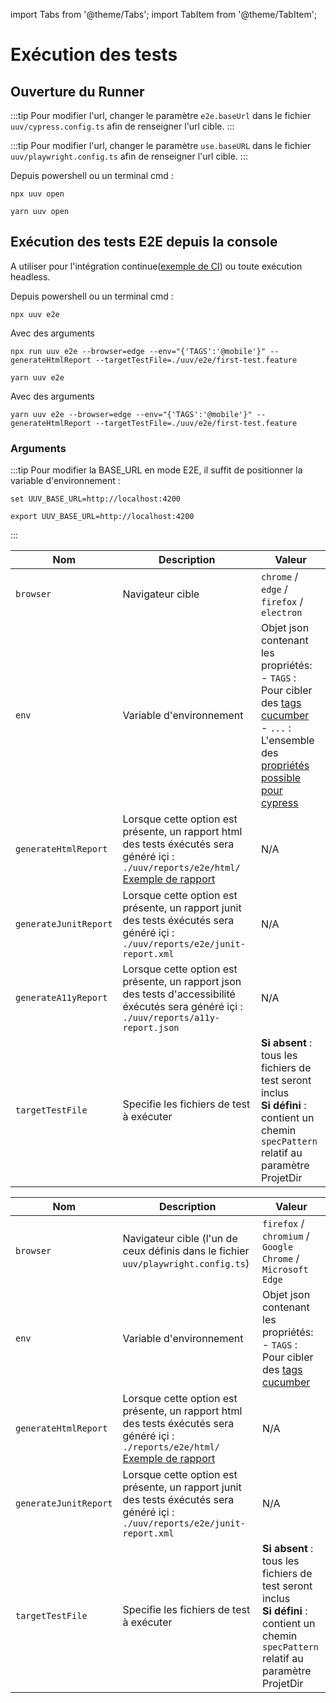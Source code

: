 import Tabs from '@theme/Tabs';
import TabItem from '@theme/TabItem';

# Exécution des tests

## Ouverture du Runner

<Tabs>
<TabItem value="cypress" label="Cypress">

:::tip
Pour modifier l'url, changer le paramètre `e2e.baseUrl` dans le fichier `uuv/cypress.config.ts` afin de renseigner l'url cible.
:::

</TabItem>
<TabItem value="playwright" label="Playwright">

:::tip
Pour modifier l'url, changer le paramètre `use.baseURL` dans le fichier `uuv/playwright.config.ts` afin de renseigner l'url cible.
:::

</TabItem>
</Tabs>

Depuis powershell ou un terminal cmd  :

<Tabs>
<TabItem value="Npm" label="Npm">

```shell
npx uuv open
```

</TabItem>
<TabItem value="Yarn" label="Yarn">

```shell
yarn uuv open
```

</TabItem>
</Tabs>

## Exécution des tests E2E depuis la console
A utiliser pour l'intégration continue([exemple de CI](https://github.com/e2e-test-quest/kata-e2e-uuv/blob/main/.github/workflows/ci.yml)) ou toute exécution headless.

Depuis powershell ou un terminal cmd :


<Tabs>
<TabItem value="Npm" label="Npm">

```shell
npx uuv e2e
```

Avec des arguments

```shell
npx run uuv e2e --browser=edge --env="{'TAGS':'@mobile'}" --generateHtmlReport --targetTestFile=./uuv/e2e/first-test.feature
```

</TabItem>
<TabItem value="Yarn" label="Yarn">

```shell
yarn uuv e2e
```

Avec des arguments

```shell
yarn uuv e2e --browser=edge --env="{'TAGS':'@mobile'}" --generateHtmlReport --targetTestFile=./uuv/e2e/first-test.feature
```

</TabItem>
</Tabs>

### Arguments

:::tip
Pour modifier la BASE_URL en mode E2E, il suffit de positionner la variable d'environnement :

<Tabs>
<TabItem value="Windows" label="Windows">

```shell
set UUV_BASE_URL=http://localhost:4200
```

</TabItem>
<TabItem value="Shell" label="Shell">

```shell
export UUV_BASE_URL=http://localhost:4200
```

</TabItem>
</Tabs>
:::

<Tabs>
<TabItem value="cypress" label="Cypress">

| Nom                  | Description                                                                                                                                                                                               | Valeur                                                                                                                                                                                                                                                                               |
|----------------------|-----------------------------------------------------------------------------------------------------------------------------------------------------------------------------------------------------------|--------------------------------------------------------------------------------------------------------------------------------------------------------------------------------------------------------------------------------------------------------------------------------------|
| `browser`            | Navigateur cible                                                                                                                                                                                          | `chrome` / `edge` / `firefox` / `electron`                                                                                                                                                                                                                                           |
| `env`                | Variable d'environnement                                                                                                                                                                                  | Objet json contenant les propriétés: <br/> - `TAGS` : Pour cibler des [tags cucumber](https://cucumber.io/docs/cucumber/api/?lang=javascript#tags) <br/> - `...` : L'ensemble des [propriétés possible pour cypress](https://docs.cypress.io/guides/references/configuration#Global) |
| `generateHtmlReport` | Lorsque cette option est présente, un rapport html des tests éxécutés sera généré içi : `./uuv/reports/e2e/html/`<br/> [Exemple de rapport](https://e2e-test-quest.github.io/kata-e2e-uuv/06-go-further/) | N/A                                                                                                                                                                                                                                                                                  |
| `generateJunitReport` | Lorsque cette option est présente, un rapport junit des tests éxécutés sera généré içi : `./uuv/reports/e2e/junit-report.xml`                                                                             | N/A                                                                                                                                                                                                                                                                                  |
| `generateA11yReport` | Lorsque cette option est présente, un rapport json des tests d'accessibilité éxécutés sera généré içi : `./uuv/reports/a11y-report.json`                                                                  | N/A                                                                                                                                                                                                                                                                                    |
| `targetTestFile`     | Specifie les fichiers de test à exécuter                                                                                                                                                                  | **Si absent** : tous les fichiers de test seront inclus<br/>**Si défini** : contient un chemin `specPattern` relatif au paramètre ProjetDir                                                                                                                                          |

</TabItem>
<TabItem value="playwright" label="Playwright">

| Nom                 | Description                                                                                                                                                                                           | Valeur                                                                                                                                                   |
|---------------------|-------------------------------------------------------------------------------------------------------------------------------------------------------------------------------------------------------|----------------------------------------------------------------------------------------------------------------------------------------------------------|
| `browser`        | Navigateur cible (l'un de ceux définis dans le fichier `uuv/playwright.config.ts`)                                                                                                                    | `firefox` / `chromium` / `Google Chrome` / `Microsoft Edge`                                                                                                                                 |
| `env`                | Variable d'environnement                                                                                                                                                                              | Objet json contenant les propriétés: <br/> - `TAGS` : Pour cibler des [tags cucumber](https://cucumber.io/docs/cucumber/api/?lang=javascript#tags) <br/> |
| `generateHtmlReport` | Lorsque cette option est présente, un rapport html des tests éxécutés sera généré içi : `./reports/e2e/html/`<br/> [Exemple de rapport](https://e2e-test-quest.github.io/kata-e2e-uuv/06-go-further/) | N/A                                                                                                                                                      |
| `generateJunitReport` | Lorsque cette option est présente, un rapport junit des tests éxécutés sera généré içi : `./uuv/reports/e2e/junit-report.xml`                                                                         | N/A                                                                                                                                                                                                                                                                                  |
| `targetTestFile`    | Specifie les fichiers de test à exécuter                                                                                                                                                              | **Si absent** : tous les fichiers de test seront inclus<br/>**Si défini** : contient un chemin `specPattern` relatif au paramètre ProjetDir              |


</TabItem>
</Tabs>
